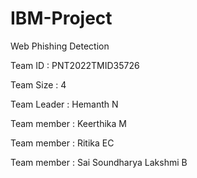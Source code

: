 # IBM-Project
Web Phishing Detection

Team ID : PNT2022TMID35726

Team Size : 4

Team Leader : Hemanth N

Team member : Keerthika M

Team member : Ritika EC

Team member : Sai Soundharya Lakshmi B
